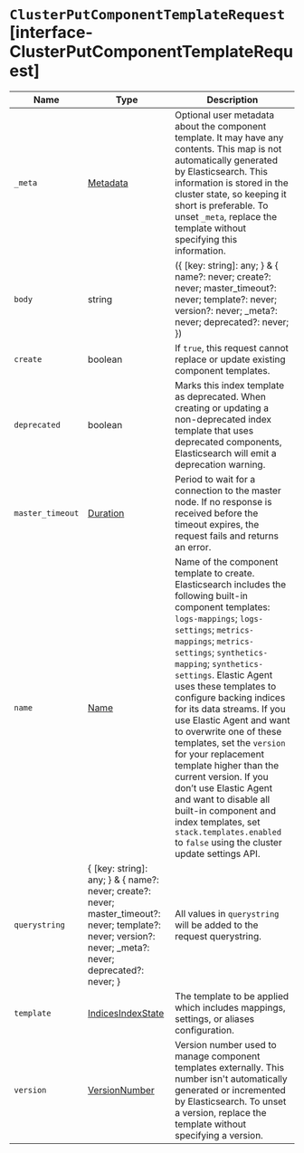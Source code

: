 # `ClusterPutComponentTemplateRequest` [interface-ClusterPutComponentTemplateRequest]

| Name | Type | Description |
| - | - | - |
| `_meta` | [Metadata](./Metadata.md) | Optional user metadata about the component template. It may have any contents. This map is not automatically generated by Elasticsearch. This information is stored in the cluster state, so keeping it short is preferable. To unset `_meta`, replace the template without specifying this information. |
| `body` | string | ({ [key: string]: any; } & { name?: never; create?: never; master_timeout?: never; template?: never; version?: never; _meta?: never; deprecated?: never; }) | All values in `body` will be added to the request body. |
| `create` | boolean | If `true`, this request cannot replace or update existing component templates. |
| `deprecated` | boolean | Marks this index template as deprecated. When creating or updating a non-deprecated index template that uses deprecated components, Elasticsearch will emit a deprecation warning. |
| `master_timeout` | [Duration](./Duration.md) | Period to wait for a connection to the master node. If no response is received before the timeout expires, the request fails and returns an error. |
| `name` | [Name](./Name.md) | Name of the component template to create. Elasticsearch includes the following built-in component templates: `logs-mappings`; `logs-settings`; `metrics-mappings`; `metrics-settings`; `synthetics-mapping`; `synthetics-settings`. Elastic Agent uses these templates to configure backing indices for its data streams. If you use Elastic Agent and want to overwrite one of these templates, set the `version` for your replacement template higher than the current version. If you don’t use Elastic Agent and want to disable all built-in component and index templates, set `stack.templates.enabled` to `false` using the cluster update settings API. |
| `querystring` | { [key: string]: any; } & { name?: never; create?: never; master_timeout?: never; template?: never; version?: never; _meta?: never; deprecated?: never; } | All values in `querystring` will be added to the request querystring. |
| `template` | [IndicesIndexState](./IndicesIndexState.md) | The template to be applied which includes mappings, settings, or aliases configuration. |
| `version` | [VersionNumber](./VersionNumber.md) | Version number used to manage component templates externally. This number isn't automatically generated or incremented by Elasticsearch. To unset a version, replace the template without specifying a version. |
